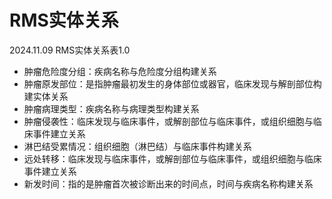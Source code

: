 # RMS实体关系

2024.11.09    RMS实体关系表1.0

* 肿瘤危险度分组：疾病名称与危险度分组构建关系
* 肿瘤原发部位：是指肿瘤最初发生的身体部位或器官，临床发现与解剖部位构建实体关系
* 肿瘤病理类型：疾病名称与病理类型构建关系
* 肿瘤侵袭性：临床发现与临床事件，或解剖部位与临床事件，或组织细胞与临床事件建立关系
* 淋巴结受累情况：组织细胞（淋巴结）与临床事件构建关系
* 远处转移：临床发现与临床事件，或解剖部位与临床事件，或组织细胞与临床事件建立关系
* 新发时间：指的是肿瘤首次被诊断出来的时间点，时间与疾病名称构建关系
